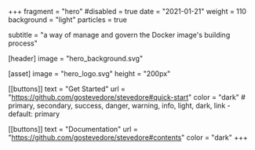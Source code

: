 +++
fragment = "hero"
#disabled = true
date = "2021-01-21"
weight = 110
background = "light"
particles = true

subtitle = "a way of manage and govern the Docker image's building process"

[header]
  image = "hero_background.svg"

[asset]
  image = "hero_logo.svg"
  height = "200px"

[[buttons]]
  text = "Get Started"
  url = "https://github.com/gostevedore/stevedore#quick-start"
  color = "dark" # primary, secondary, success, danger, warning, info, light, dark, link - default: primary

[[buttons]]
  text = "Documentation"
  url = "https://github.com/gostevedore/stevedore#contents"
  color = "dark"
+++
